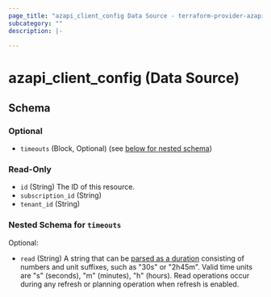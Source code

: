 ```yaml
---
page_title: "azapi_client_config Data Source - terraform-provider-azapi"
subcategory: ""
description: |-
  
---
```


# azapi_client_config (Data Source)



<!-- schema generated by tfplugindocs -->
## Schema

### Optional

- `timeouts` (Block, Optional) (see [below for nested schema](#nestedblock--timeouts))

### Read-Only

- `id` (String) The ID of this resource.
- `subscription_id` (String)
- `tenant_id` (String)

<a id="nestedblock--timeouts"></a>
### Nested Schema for `timeouts`

Optional:

- `read` (String) A string that can be [parsed as a duration](https://pkg.go.dev/time#ParseDuration) consisting of numbers and unit suffixes, such as "30s" or "2h45m". Valid time units are "s" (seconds), "m" (minutes), "h" (hours). Read operations occur during any refresh or planning operation when refresh is enabled.
